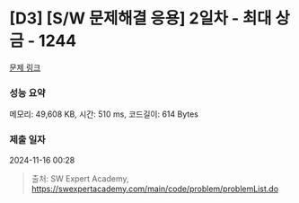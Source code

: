 # [D3] [S/W 문제해결 응용] 2일차 - 최대 상금 - 1244 

[문제 링크](https://swexpertacademy.com/main/code/problem/problemDetail.do?contestProbId=AV15Khn6AN0CFAYD) 

### 성능 요약

메모리: 49,608 KB, 시간: 510 ms, 코드길이: 614 Bytes

### 제출 일자

2024-11-16 00:28



> 출처: SW Expert Academy, https://swexpertacademy.com/main/code/problem/problemList.do